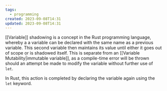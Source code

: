 ```yaml
---
tags:
  - programming
created: 2023-09-08T14:31
updated: 2023-09-08T14:31
---
```

[[Variable]] shadowing is a concept in the Rust programming language, whereby a a variable can be declared with the same name as a previous variable. This second variable then maintains its value until either it goes out of scope or is shadowed itself. This is separate from an [[Variable Mutability|immutable variable]], as a compile-time error will be thrown should an attempt be made to modify the variable without further use of ```let```.

In Rust, this action is completed by declaring the variable again using the ```let``` keyword.